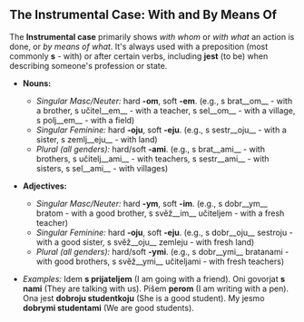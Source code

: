 ## The Instrumental Case: With and By Means Of

The __Instrumental case__ primarily shows _with whom_ or _with what_ an action is done, or _by means of what_. It's always used with a preposition (most commonly __s__ - with) or after certain verbs, 
including __jest__ (to be) when describing someone's profession or state.

*   __Nouns:__
    
    *   _Singular Masc/Neuter:_ hard __-om__, soft __-em__. (e.g., s brat__om__ - with a brother, s učitel__em__ - with a teacher, s sel__om__ - with a village, s polj__em__ - with a field)
    *   _Singular Feminine:_ hard __-oju__, soft __-eju__. (e.g., s sestr__oju__ - with a sister, s zemlj__eju__ - with land)
    *   _Plural (all genders):_ hard/soft __-ami__. (e.g., s brat__ami__ - with brothers, s učitelj__ami__ - with teachers, s sestr__ami__ - with sisters, s sel__ami__ - with villages)
    
    
    
*   __Adjectives:__
    
    *   _Singular Masc/Neuter:_ hard __-ym__, soft __-im__. (e.g., s dobr__ym__ bratom - with a good brother, s svěž__im__ učiteljem - with a fresh teacher)
    *   _Singular Feminine:_ hard __-oju__, soft __-eju__. (e.g., s dobr__oju__ sestroju - with a good sister, s svěž__oju__ zemleju - with fresh land)
    *   _Plural (all genders):_ hard/soft __-ymi__. (e.g., s dobr__ymi__ bratanami - with good brothers, s svěž__ymi__ učiteljami - with fresh teachers)
    
    
    
*   _Examples:_ Idem __s prijateljem__ (I am going with a friend). Oni govorjat __s nami__ (They are talking with us). Pišem __perom__ (I am writing with a pen). Ona jest __dobroju studentkoju__ (She is a good student). My jesmo __dobrymi studentami__ (We are good students).